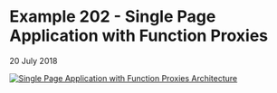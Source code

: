 # Example 202 - Single Page Application with Function Proxies
20 July 2018

[![Single Page Application with Function Proxies Architecture](https://www.azurelists.com/images/architecture202.png)](https://www.azurelists.com/images/architecture202.png)
